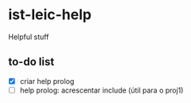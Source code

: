 # ist-leic-help
Helpful stuff

## to-do list
- [X] criar help prolog
- [ ] help prolog: acrescentar include (útil para o proj1)
